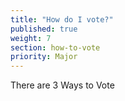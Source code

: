 ```yaml
---
title: "How do I vote?"
published: true
weight: 7
section: how-to-vote
priority: Major
---
```

There are 3 Ways to Vote 
  